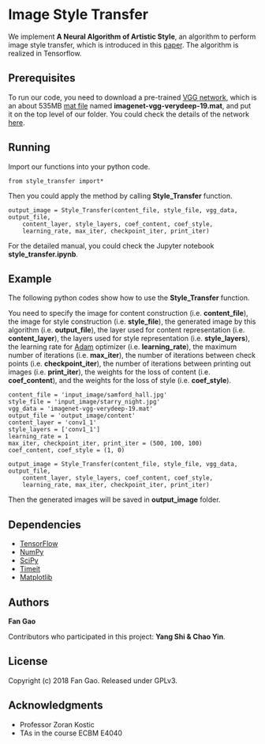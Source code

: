 # Image Style Transfer

We implement **A Neural Algorithm of Artistic Style**, an algorithm to perform image style transfer, which is introduced in this [paper]. The algorithm is realized in Tensorflow.  

## Prerequisites

To run our code, you need to download a pre-trained [VGG network][VGG], which is an about 535MB [mat file][net] named **imagenet-vgg-verydeep-19.mat**, and put it on the top level of our folder. You could check the details of the network [here][VGG paper].

## Running

Import our functions into your python code. 

```
from style_transfer import*
```

Then you could apply the method by calling **Style_Transfer** function.

```
output_image = Style_Transfer(content_file, style_file, vgg_data, output_file, 
	content_layer, style_layers, coef_content, coef_style, 
	learning_rate, max_iter, checkpoint_iter, print_iter)
```

For the detailed manual, you could check the Jupyter notebook **style_transfer.ipynb**.

## Example

The following python codes show how to use the **Style_Transfer** function. 

You need to specify the image for content construction (i.e. **content_file**), the image for style construction (i.e. **style_file**), the generated image by this algorithm (i.e. **output_file**), the layer used for content representation (i.e. **content_layer**), the layers used for style representation (i.e. **style_layers**), the learning rate for [Adam][adam] optimizer (i.e. **learning_rate**), the maximum number of iterations (i.e. **max_iter**), the number of iterations between check points (i.e. **checkpoint_iter**), the number of iterations between printing out images (i.e. **print_iter**), the weights for the loss of content (i.e. **coef_content**), and the weights for the loss of style (i.e. **coef_style**).

```
content_file = 'input_image/samford_hall.jpg'
style_file = 'input_image/starry_night.jpg'  
vgg_data = 'imagenet-vgg-verydeep-19.mat'
output_file = 'output_image/content'
content_layer = 'conv1_1'
style_layers = ['conv1_1']
learning_rate = 1
max_iter, checkpoint_iter, print_iter = (500, 100, 100)
coef_content, coef_style = (1, 0)

output_image = Style_Transfer(content_file, style_file, vgg_data, output_file, 
	content_layer, style_layers, coef_content, coef_style, 
	learning_rate, max_iter, checkpoint_iter, print_iter)
```

Then the generated images will be saved in **output_image** folder. 

## Dependencies

* [TensorFlow](https://www.tensorflow.org/versions/master/get_started/os_setup.html#download-and-setup)
* [NumPy](https://github.com/numpy/numpy/blob/master/INSTALL.rst.txt)
* [SciPy](https://github.com/scipy/scipy/blob/master/INSTALL.rst.txt)
* [Timeit](https://docs.python.org/2/library/timeit.html)
* [Matplotlib](https://matplotlib.org/users/installing.html)


## Authors

**Fan Gao** 

Contributors who participated in this project: **Yang Shi & Chao Yin**.

## License

Copyright (c) 2018 Fan Gao. Released under GPLv3.

## Acknowledgments

* Professor Zoran Kostic
* TAs in the course ECBM E4040


[paper]: http://arxiv.org/pdf/1508.06576v2.pdf
[VGG paper]: https://arxiv.org/pdf/1409.1556.pdf
[net]: http://www.vlfeat.org/matconvnet/models/imagenet-vgg-verydeep-19.mat
[VGG]: http://www.robots.ox.ac.uk/~vgg/research/very_deep/
[adam]: http://arxiv.org/abs/1412.6980
